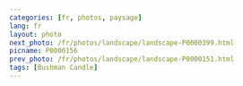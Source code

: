 ```yaml
---
categories: [fr, photos, paysage]
lang: fr
layout: photo
next_photo: /fr/photos/landscape/landscape-P0000399.html
picname: P0000156
prev_photo: /fr/photos/landscape/landscape-P0000151.html
tags: [Bushman Candle]
---
```

